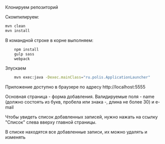 Клонируем репозиторий

Скомпилируем:
```bash
mvn clean
mvn install
```

В командной строке в корне выполняем:

```bash
    npm install
    gulp sass
    webpack
```
Зпускаем
```bash
    mvn exec:java -Dexec.mainClass="ru.polis.ApplicationLauncher"

```

Приложение доступно в браузере по адресу http://localhost:5555

Основная страница - форма добавления. 
Валидируемые поля - name (должно состоять из букв, пробела или знака -, длина не более 30) и e-mail

Чтобы увидеть список добавленных записей, нужно нажать на ссылку "Список" слева вверху главной страницы.

В списке находятся все добавленные записи, их можно удалять и изменять